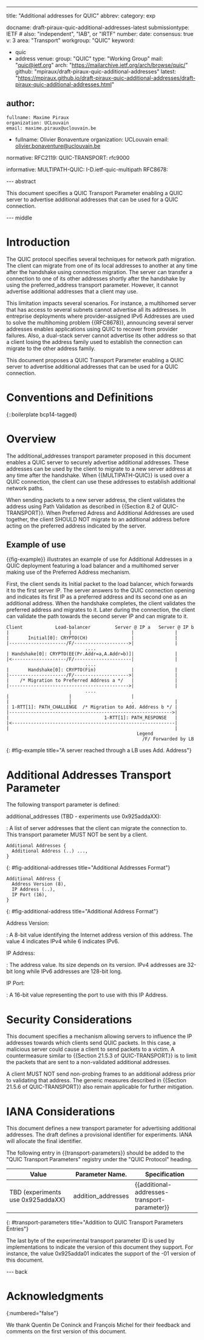 ---
title: "Additional addresses for QUIC"
abbrev:
category: exp

docname: draft-piraux-quic-additional-addresses-latest
submissiontype: IETF  # also: "independent", "IAB", or "IRTF"
number:
date:
consensus: true
v: 3
area: "Transport"
workgroup: "QUIC"
keyword:
 - quic
 - address
venue:
  group: "QUIC"
  type: "Working Group"
  mail: "quic@ietf.org"
  arch: "https://mailarchive.ietf.org/arch/browse/quic/"
  github: "mpiraux/draft-piraux-quic-additional-addresses"
  latest: "https://mpiraux.github.io/draft-piraux-quic-additional-addresses/draft-piraux-quic-additional-addresses.html"

author:
 -
    fullname: Maxime Piraux
    organization: UCLouvain
    email: maxime.piraux@uclouvain.be
 -  fullname: Olivier Bonaventure
    organization: UCLouvain
    email: olivier.bonaventure@uclouvain.be

normative:
  RFC2119:
  QUIC-TRANSPORT: rfc9000

informative:
  MULTIPATH-QUIC: I-D.ietf-quic-multipath
  RFC8678:


--- abstract

This document specifies a QUIC Transport Parameter enabling a QUIC server
to advertise additional addresses that can be used for a QUIC connection.

--- middle

# Introduction

The QUIC protocol specifies several techniques for network path migration.
The client can migrate from one of its local addresses to another at any time
after the handshake using connection migration. The server can transfer a
connection to one of its other addresses shortly after the handshake by using
the preferred_address transport parameter. However, it cannot advertise
additional addresses that a client may use.

This limitation impacts several scenarios. For instance, a multihomed server
that has access to several subnets cannot advertise all its addresses.
In entreprise deployments where provider-assigned IPv6 Addresses are used to
solve the multihoming problem {{RFC8678}}, announcing several server addresses
enables applications using QUIC to recover from provider failures.
Also, a dual-stack server cannot advertise its other address so that a client
losing the address family used to establish the connection can migrate to the
other address family.

This document proposes a QUIC Transport Parameter enabling a QUIC server
to advertise additional addresses that can be used for a QUIC connection.

# Conventions and Definitions

{::boilerplate bcp14-tagged}

# Overview

The additional_addresses transport parameter proposed in this document enables
a QUIC server to securely advertise additional addresses. These addresses can
be used by the client to migrate to a new server address at any time after
the handshake. When {{MULTIPATH-QUIC}} is used over a QUIC connection, the
client can use these addresses to establish additional network paths.

When sending packets to a new server address, the client validates the
address using Path Validation as described in {{Section 8.2 of QUIC-TRANSPORT}}.
When Preferred Adress and Additional Addresses are used together, the client
SHOULD NOT migrate to an additional address before acting on the preferred
address indicated by the server.

## Example of use

{{fig-example}} illustrates an example of use for Additional Addresses in a
QUIC deployment featuring a load balancer and a multihomed server
making use of the Preferred Address mechanism.

First, the client sends its Initial packet to the load balancer, which forwards
it to the first server IP. The server answers to the QUIC connection opening
and indicates its first IP as a preferred address and its second one as an
additional address. When the handshake completes, the client validates the
preferred address and migrates to it. Later during the connection, the client
can validate the path towards the second server IP and can migrate to it.

~~~~
Client            Load-balancer         Server @ IP a   Server @ IP b
|                      |                      |               |
|       Initial[0]: CRYPTO(CH)                |               |
|---------------------/F/-------------------->|               |
                             ....
| Handshake[0]: CRYPTO(EE(Pr.Addr=a,A.Addr=b)]|               |
|<--------------------/F/---------------------|               |
                             ....
|       Handshake[0]: CRYPTO(Fin)             |               |
|---------------------/F/-------------------->|               |
|    /* Migration to Preferred Address a */   |               |
|-------------------------------------------->|               |
                             ....
|                      |                      |
|                      |                      .               |
| 1-RTT[1]: PATH_CHALLENGE  /* Migration to Add. Address b */ |
|------------------------------------------------------------>|
|                                   1-RTT[1]: PATH_RESPONSE   |
|<------------------------------------------------------------|
|                                                             |
                                                Legend
                                                  /F/ Forwarded by LB
~~~~
{: #fig-example title="A server reached through a LB uses Add. Address"}

# Additional Addresses Transport Parameter

The following transport parameter is defined:

additional_addresses (TBD - experiments use 0x925addaXX):

: A list of server addresses that the client can migrate the connection to.
This transport parameter MUST NOT be sent by a client.

~~~
Additional Addresses {
  Additional Address (..) ...,
}
~~~
{: #fig-additional-addresses title="Additional Addresses Format"}

~~~
Additional Address {
  Address Version (8),
  IP Address (..),
  IP Port (16),
}
~~~
{: #fig-additional-address title="Additional Address Format"}

Address Version:

: A 8-bit value identifying the Internet address version of this address. The
value 4 indicates IPv4 while 6 indicates IPv6.

IP Address:

: The address value. Its size depends on its version. IPv4 addresses are 32-bit
long while IPv6 addresses are 128-bit long.

IP Port:

: A 16-bit value representing the port to use with this IP Address.

# Security Considerations

This document specifies a mechanism allowing servers to influence the
IP addresses towards which clients send QUIC packets. In this case,
a malicious server could cause a client to send packets to a victim. A
countermeasure similar to {{Section 21.5.3 of QUIC-TRANSPORT}} is to limit
the packets that are sent to a non-validated additional addresses.

A client MUST NOT send non-probing frames to an additional address prior to
validating that address. The generic measures described in {{Section 21.5.6 of QUIC-TRANSPORT}}
also remain applicable for further mitigation.

# IANA Considerations

This document defines a new transport parameter for advertising additional addresses.
The draft defines a provisional identifier for experiments. IANA will allocate
the final identifier.

The following entry in {{transport-parameters}} should be added to
the "QUIC Transport Parameters" registry under the "QUIC Protocol" heading.

Value                        | Parameter Name.     | Specification
-----------------------------|---------------------|-----------------
TBD (experiments use 0x925addaXX) | addition_addresses  | {{additional-addresses-transport-parameter}}
{: #transport-parameters title="Addition to QUIC Transport Parameters Entries"}

The last byte of the experimental transport parameter ID is used by
implementations to indicate the version of this document they support.
For instance, the value 0x925adda01 indicates the support of the -01 version
of this document.

--- back

# Acknowledgments
{:numbered="false"}

We thank Quentin De Coninck and François Michel for their feedback and
comments on the first version of this document.
